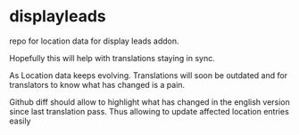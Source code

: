 # displayleads
repo for location data for display leads addon.

Hopefully this will help with translations staying in sync.

As Location data keeps evolving. Translations will soon be outdated and for translators to know what has changed is a pain.

Github diff should allow to highlight what has changed in the english version since last translation pass.
Thus allowing to update affected location entries easily
